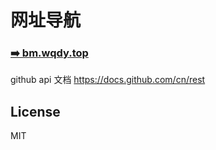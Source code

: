 网址导航
===

### [➡️ bm.wqdy.top](https://bm.wqdy.top)

github api 文档 https://docs.github.com/cn/rest

## License

MIT
